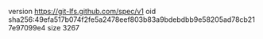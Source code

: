 version https://git-lfs.github.com/spec/v1
oid sha256:49efa517b074f2fe5a2478eef803b83a9bdebdbb9e58205ad78cb217e97099e4
size 3267
